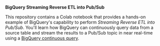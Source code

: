 **BigQuery Streaming Reverse ETL into Pub/Sub**

This repository contains a Colab notebook that provides a hands-on example of BigQuery's capability to perform *Streaming Reverse ETL into Pub/Sub*. You'll learn how BigQuery can continuously query data from a source table and stream the results to a Pub/Sub topic in near real-time using a [BigQuery continuous query](https://cloud.google.com/bigquery/docs/continuous-queries-introduction).
